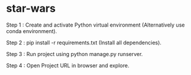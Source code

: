 # star-wars

Step 1 : Create and activate Python virtual environment (Alternatively use conda environment).

Step 2 : pip install -r requirements.txt (Install all dependencies).

Step 3 : Run project using python manage.py runserver. 

Step 4 : Open Project URL in browser and explore.
